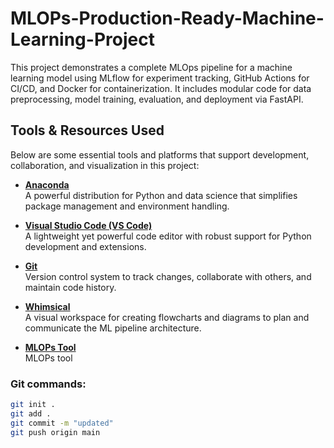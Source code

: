 # MLOPs-Production-Ready-Machine-Learning-Project
This project demonstrates a complete MLOps pipeline for a machine learning model using MLflow for experiment tracking, GitHub Actions for CI/CD, and Docker for containerization. It includes modular code for data preprocessing, model training, evaluation, and deployment via FastAPI.

## Tools & Resources Used

Below are some essential tools and platforms that support development, collaboration, and visualization in this project:

- **[Anaconda](https://www.anaconda.com/)**  
  A powerful distribution for Python and data science that simplifies package management and environment handling.

- **[Visual Studio Code (VS Code)](https://code.visualstudio.com/download)**  
  A lightweight yet powerful code editor with robust support for Python development and extensions.

-  **[Git](https://git-scm.com/)**  
  Version control system to track changes, collaborate with others, and maintain code history.

- **[Whimsical](https://whimsical.com/)**  
  A visual workspace for creating flowcharts and diagrams to plan and communicate the ML pipeline architecture.

- **[MLOPs Tool](https://evidentlyai.com/)**  
  MLOPs tool 
### Git commands:
``` bash
git init .
git add .
git commit -m "updated"
git push origin main
```